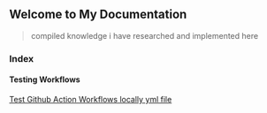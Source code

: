 ## Welcome to My Documentation 
> compiled knowledge i have researched and implemented here




### Index

#### Testing Workflows
[Test Github Action Workflows locally yml file](./testing_github_action_workflows_locally.md)


